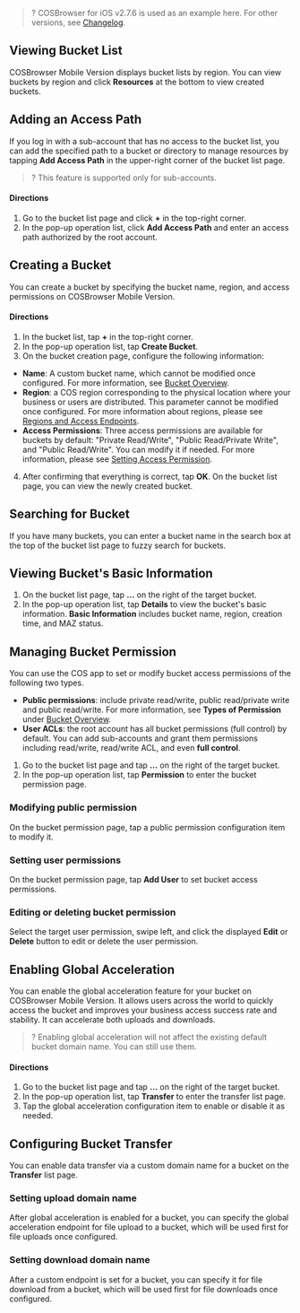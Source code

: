 >?
>COSBrowser for iOS v2.7.6 is used as an example here. For other versions, see [Changelog](https://github.com/TencentCloud/cosbrowser/blob/master/changelog_mobile.md).
>



<span id="ViewTheBucketList"></span>
## Viewing Bucket List

COSBrowser Mobile Version displays bucket lists by region. You can view buckets by region and click **Resources** at the bottom to view created buckets.


<span id="AddAccessPath"></span>
## Adding an Access Path

If you log in with a sub-account that has no access to the bucket list, you can add the specified path to a bucket or directory to manage resources by tapping **Add Access Path** in the upper-right corner of the bucket list page.

>? This feature is supported only for sub-accounts.


#### Directions

1. Go to the bucket list page and click **+** in the top-right corner.
2. In the pop-up operation list, click **Add Access Path** and enter an access path authorized by the root account.


<span id="CreateBucket"></span>
## Creating a Bucket

You can create a bucket by specifying the bucket name, region, and access permissions on COSBrowser Mobile Version.

#### Directions

1. In the bucket list, tap **+** in the top-right corner.
2. In the pop-up operation list, tap **Create Bucket**.
3. On the bucket creation page, configure the following information:
 - **Name**: A custom bucket name, which cannot be modified once configured. For more information, see [Bucket Overview](https://intl.cloud.tencent.com/document/product/436/13312).
 - **Region**: a COS region corresponding to the physical location where your business or users are distributed. This parameter cannot be modified once configured. For more information about regions, please see [Regions and Access Endpoints](https://intl.cloud.tencent.com/document/product/436/6224).
 - **Access Permissions**: Three access permissions are available for buckets by default: "Private Read/Write", "Public Read/Private Write", and "Public Read/Write". You can modify it if needed. For more information, please see [Setting Access Permission](https://intl.cloud.tencent.com/document/product/436/13315).
4. After confirming that everything is correct, tap **OK**.
On the bucket list page, you can view the newly created bucket.


<span id="SearchBucket"></span>
## Searching for Bucket

If you have many buckets, you can enter a bucket name in the search box at the top of the bucket list page to fuzzy search for buckets.


<span id="ViewBucketBasicInfor"></span>
## Viewing Bucket's Basic Information

1. On the bucket list page, tap **...** on the right of the target bucket.
2. In the pop-up operation list, tap **Details** to view the bucket's basic information.
**Basic Information** includes bucket name, region, creation time, and MAZ status.


<span id="BucketPrivilegeManagement"></span>
## Managing Bucket Permission

You can use the COS app to set or modify bucket access permissions of the following two types.
- **Public permissions**: include private read/write, public read/private write and public read/write. For more information, see **Types of Permission** under [Bucket Overview](https://intl.cloud.tencent.com/document/product/436/13312).
- **User ACLs**: the root account has all bucket permissions (full control) by default. You can add sub-accounts and grant them permissions including read/write, read/write ACL, and even **full control**.


1. Go to the bucket list page and tap **...** on the right of the target bucket.
2. In the pop-up operation list, tap **Permission** to enter the bucket permission page.


<span id="ModifyPublicPermissions"></span>
### Modifying public permission

On the bucket permission page, tap a public permission configuration item to modify it.

<span id="SetUserPermissions"></span>
### Setting user permissions

On the bucket permission page, tap **Add User** to set bucket access permissions.


<span id="EditDeleteUserPermissions"></span>
### Editing or deleting bucket permission

Select the target user permission, swipe left, and click the displayed **Edit** or **Delete** button to edit or delete the user permission.


<span id="OpenGlobalAcceleration"></span>
## Enabling Global Acceleration

You can enable the global acceleration feature for your bucket on COSBrowser Mobile Version. It allows users across the world to quickly access the bucket and improves your business access success rate and stability. It can accelerate both uploads and downloads.
>? Enabling global acceleration will not affect the existing default bucket domain name. You can still use them.
>


#### Directions

1. Go to the bucket list page and tap **...** on the right of the target bucket.
2. In the pop-up operation list, tap **Transfer** to enter the transfer list page.
3. Tap the global acceleration configuration item to enable or disable it as needed.


<span id="BucketTransportConfig"></span>
## Configuring Bucket Transfer

You can enable data transfer via a custom domain name for a bucket on the **Transfer** list page.

<span id="SetUploadDomainName"></span>
### Setting upload domain name

After global acceleration is enabled for a bucket, you can specify the global acceleration endpoint for file upload to a bucket, which will be used first for file uploads once configured.

<span id="SetDownloadDomainName"></span>
### Setting download domain name

After a custom endpoint is set for a bucket, you can specify it for file download from a bucket, which will be used first for file downloads once configured.

